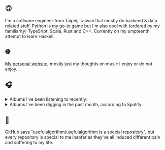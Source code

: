 ## 🙃

I'm a software engineer from Taipei, Taiwan that mostly do backend & data related stuff. Python is my go-to game but I'm also cool with (ordered by my familiarity) TypeSript, Scala, Rust and C++. Currently on my umpteenth attempt to learn Haskell.

## 🌐

[My personal website](https://usefulalgorithm.github.io/), mostly just my thoughts on music I enjoy or do not enjoy.

## 🎧

<details>
<summary>Albums I've been listening to recently:</summary>

- _Alluvion_, by Mizmor, Hell
- _Comedia_, by Racine
- _Cafe Tom Tom_, by Cities Aviv
- _IOX_, by LA Timpa
- _Mossed Capable Of Being Observant_, by Angel R, Florian T M Zeisig
- _Goldstar_, by Imperial Triumphant
- _Pruning_, by Memotone
- _Halo On The Inside_, by Circuit des Yeux
- _Even The Horizon Knows Its Bounds_, by Lawrence English
- _Niet Zonder Reden_, by Birdguy

</details>

<details>
<summary>Albums I've been digging in the past month, according to Spotify:</summary>

- _Only Good Dreams for Me_, by Zaumne
- _如果每天都可以 happy happy 誰想要sad:＊- 合作的秘密_, by 陳嫺靜
- _Gift Songs_, by Jefre Cantu-Ledesma
- _End of the Middle_, by Richard Dawson
- _Halo On The Inside_, by Circuit des Yeux
- _Genuine Dexterity_, by Kenny Segal, K-The-I???
- _This Is the Album of a Band Called Adebisi Shank_, by Adebisi Shank
- _Pruning_, by Memotone
- _第八作品集『無題』_, by downy
- _(What's The Story) Morning Glory? [Remastered]_, by Oasis
- _Dead Channel Sky_, by clipping.
- _Start A Band_, by Adebisi Shank
- _Toilet_, by Clown Core

</details>

## 💬

GitHub says "usefulalgorithm/usefulalgorithm is a special repository", but every repository is special to me insofar as they've all induced different pain and suffering to my life.